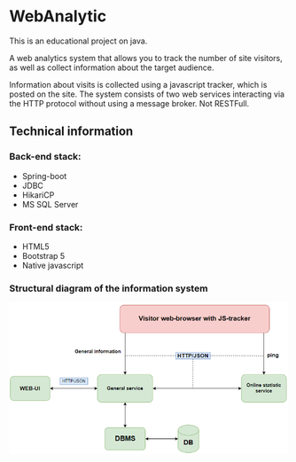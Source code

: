 # WebAnalytic

This is an educational project on java.

A web analytics system that allows you to track the number of site visitors, as well as collect information about the target audience.

Information about visits is collected using a javascript tracker, which is posted on the site.
The system consists of two web services interacting via the HTTP protocol without using a message broker. Not RESTFull.

## Technical information

### Back-end stack:

* Spring-boot
* JDBC
* HikariCP
* MS SQL Server
### Front-end stack:

* HTML5
* Bootstrap 5
* Native javascript

### Structural diagram of the information system
![](https://github.com/eao-dev/WebAnalytic/blob/dev/struct_schema.png)
